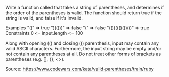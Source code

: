 Write a function called that takes a string of parentheses, and determines if the order of the parentheses is valid. The function should return true if the string is valid, and false if it's invalid.
 
Examples
"()"              =>  true
")(()))"          =>  false
"("               =>  false
"(())((()())())"  =>  true
Constraints
0 <= input.length <= 100

Along with opening (() and closing ()) parenthesis, input may contain any valid ASCII characters. Furthermore, the input string may be empty and/or not contain any parentheses at all. Do not treat other forms of brackets as parentheses (e.g. [], {}, <>).
   
Source: https://www.codewars.com/kata/valid-parentheses/train/ruby
